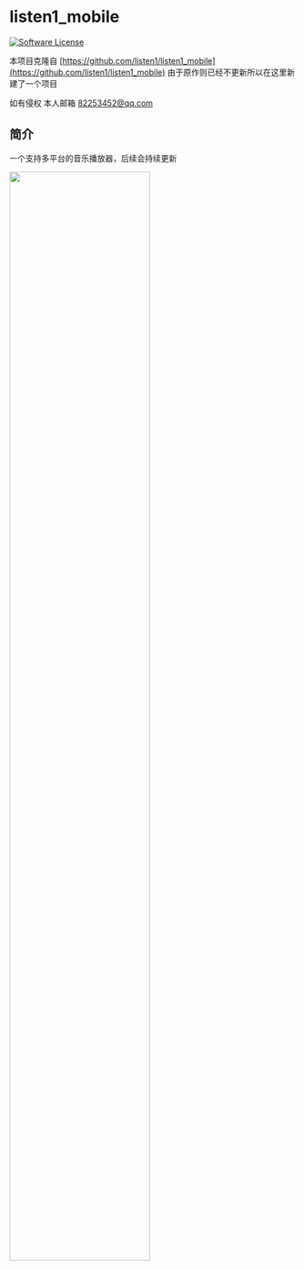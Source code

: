 # listen1_mobile

[![Software License](https://img.shields.io/badge/license-MIT-brightgreen.svg)](LICENSE)

本项目克隆自 [https://github.com/listen1/listen1_mobile](https://github.com/listen1/listen1_mobile)
由于原作则已经不更新所以在这里新建了一个项目

如有侵权 本人邮箱 [82253452@qq.com](82253452@qq.com)

## 简介

一个支持多平台的音乐播放器，后续会持续更新

<img src="https://kan-jian.oss-cn-beijing.aliyuncs.com/topic/20200805/20200805101644_bxih.jpg" width="70%">
